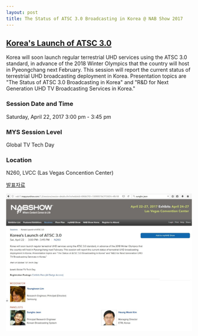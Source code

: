 ```yaml
---
layout: post
title: The Status of ATSC 3.0 Broadcasting in Korea @ NAB Show 2017 
---
```



## [Korea's Launch of ATSC 3.0](http://www.nabshow.com/content/koreas-launch-atsc-30)

Korea will soon launch regular terrestrial UHD services using the ATSC 3.0 standard, in advance of the 2018 Winter Olympics that the country will host in Pyeongchang next February. This session will report the current status of terrestrial UHD broadcasting deployment in Korea. Presentation topics are "The Status of ATSC 3.0 Broadcasting in Korea" and "R&D for Next Generation UHD TV Broadcasting Services in Korea."

### Session Date and Time 
Saturday, April 22, 2017
3:00 pm - 3:45 pm

### MYS Session Level 
Global TV Tech Day

### Location 
N260, LVCC (Las Vegas Concention Center) 

[발표자료](http://tech.kobeta.com/%EB%B0%A9%EC%86%A1%EA%B3%BC%EA%B8%B0%EC%88%A0-2016%EB%85%84-7%EC%9B%94%ED%98%B8vol-247-%EC%95%88%EB%82%B4/)

![그림 1](/images/NABsession1.JPG)

